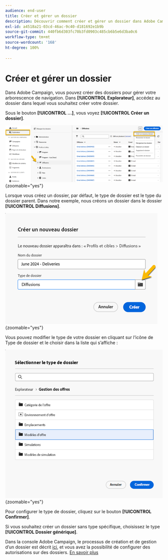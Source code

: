 ```yaml
---
audience: end-user
title: Créer et gérer un dossier
description: Découvrir comment créer et gérer un dossier dans Adobe Campaign
exl-id: a4518a21-03cd-46ac-9c40-d181692e1b9b
source-git-commit: 440fb6d303fc70b3fd0903c485cb6b5e6d3ba0c6
workflow-type: tm+mt
source-wordcount: '168'
ht-degree: 100%

---
```


# Créer et gérer un dossier

Dans Adobe Campaign, vous pouvez créer des dossiers pour gérer votre arborescence de navigation. Dans **[!UICONTROL Explorateur]**, accédez au dossier dans lequel vous souhaitez créer votre dossier.

Sous le bouton **[!UICONTROL ...]**, vous voyez **[!UICONTROL Créer un dossier]**.

![](assets/folder_create.png){zoomable="yes"}

Lorsque vous créez un dossier, par défaut, le type de dossier est le type du dossier parent.
Dans notre exemple, nous créons un dossier dans le dossier **[!UICONTROL Diffusions]**.

![](assets/folder_new.png){zoomable="yes"}

Vous pouvez modifier le type de votre dossier en cliquant sur l’icône de Type de dossier et le choisir dans la liste qui s’affiche :

![](assets/folder_type.png){zoomable="yes"}

Pour configurer le type de dossier, cliquez sur le bouton **[!UICONTROL Confirmer]**.

Si vous souhaitez créer un dossier sans type spécifique, choisissez le type **[!UICONTROL Dossier générique]**.

Dans la console Adobe Campaign, le processus de création et de gestion d’un dossier est décrit [ici](https://experienceleague.adobe.com/fr/docs/campaign/campaign-v8/config/configuration/folders-and-views), et vous avez la possibilité de configurer des autorisations sur des dossiers. [En savoir plus](https://experienceleague.adobe.com/fr/docs/campaign/campaign-v8/admin/permissions/folder-permissions)

